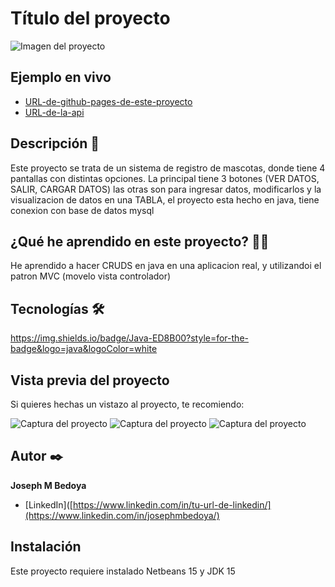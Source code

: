 # Título del proyecto
![Imagen del proyecto](https://github.com/eduardofierropro/Portafolio-y-CV/blob/main/IMAGEN-DEL-PROYECTO.jpg?raw=true)

## Ejemplo en vivo
- [URL-de-github-pages-de-este-proyecto](URL-de-github-pages-de-este-proyecto)
- [URL-de-la-api](URL-de-la-api)

## Descripción 📑

Este proyecto se trata de un sistema de registro de mascotas, donde tiene 4 pantallas con distintas opciones. La principal tiene 3 botones (VER DATOS, SALIR, CARGAR DATOS) las otras son para ingresar datos, modificarlos y la visualizacion de datos en una TABLA, el proyecto esta hecho en java, tiene conexion con base de datos mysql
## ¿Qué he aprendido en este proyecto? 🙇🏻 

He aprendido a hacer CRUDS en java en una aplicacion real, y utilizandoi el patron MVC (movelo vista controlador)

## Tecnologías 🛠
<!-- Iconos sacados de: https://github.com/hendrasob/badges/blob/master/README.md -->
https://img.shields.io/badge/Java-ED8B00?style=for-the-badge&logo=java&logoColor=white


## Vista previa del proyecto
Si quieres hechas un vistazo al proyecto, te recomiendo:

![Captura del proyecto](https://github.com/eduardofierropro/Portafolio-y-CV/blob/main/CAPTURA-DEL-PROYECTO.jpg?raw=true)
![Captura del proyecto](https://github.com/eduardofierropro/Portafolio-y-CV/blob/main/CAPTURA-DEL-PROYECTO.jpg?raw=true)
![Captura del proyecto](https://github.com/eduardofierropro/Portafolio-y-CV/blob/main/CAPTURA-DEL-PROYECTO.jpg?raw=true)

## Autor ✒️
**Joseph M Bedoya**


* [LinkedIn]([https://www.linkedin.com/in/tu-url-de-linkedin/](https://www.linkedin.com/in/josephmbedoya/)




## Instalación 
Este proyecto requiere instalado Netbeans 15 y JDK 15
  

